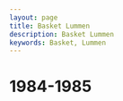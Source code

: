 ```yaml
---
layout: page
title: Basket Lummen
description: Basket Lummen
keywords: Basket, Lummen
---
```


# 1984-1985



